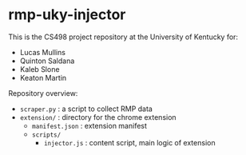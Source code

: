 # rmp-uky-injector
This is the CS498 project repository at the University of Kentucky for:
- Lucas Mullins
- Quinton Saldana
- Kaleb Slone
- Keaton Martin

Repository overview:
- `scraper.py` : a script to collect RMP data
- `extension/` : directory for the chrome extension
    - `manifest.json` : extension manifest
    - `scripts/`
        - `injector.js` : content script, main logic of extension 
